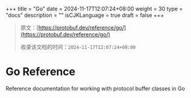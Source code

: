 +++
title = "Go"
date = 2024-11-17T12:07:24+08:00
weight = 30
type = "docs"
description = ""
isCJKLanguage = true
draft = false
+++

> 原文：[https://protobuf.dev/reference/go/](https://protobuf.dev/reference/go/)
>
> 收录该文档的时间：`2024-11-17T12:07:24+08:00`

# Go Reference

Reference documentation for working with protocol buffer classes in Go
